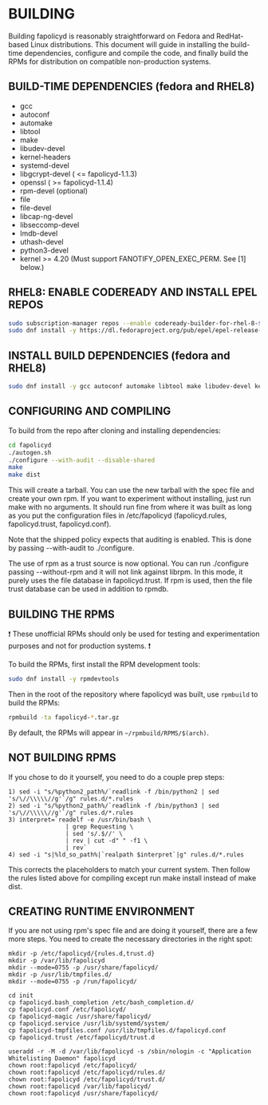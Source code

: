 BUILDING
========

Building fapolicyd is reasonably straightforward on Fedora and RedHat-based Linux distributions.
This document will guide in installing the build-time dependencies, configure and compile the code,
and finally build the RPMs for distribution on compatible non-production systems.

BUILD-TIME DEPENDENCIES (fedora and RHEL8)
------------------------------------------

* gcc
* autoconf
* automake
* libtool
* make
* libudev-devel
* kernel-headers
* systemd-devel
* libgcrypt-devel ( <= fapolicyd-1.1.3)
* openssl         ( >= fapolicyd-1.1.4)
* rpm-devel (optional)
* file
* file-devel
* libcap-ng-devel
* libseccomp-devel
* lmdb-devel
* uthash-devel
* python3-devel
* kernel >= 4.20 (Must support FANOTIFY_OPEN_EXEC_PERM. See [1] below.)

RHEL8: ENABLE CODEREADY AND INSTALL EPEL REPOS
----------------------------------------------

```bash
sudo subscription-manager repos --enable codeready-builder-for-rhel-8-$(arch)-rpms
sudo dnf install -y https://dl.fedoraproject.org/pub/epel/epel-release-latest-8.noarch.rpm
```

INSTALL BUILD DEPENDENCIES (fedora and RHEL8)
---------------------------------------------

```bash
sudo dnf install -y gcc autoconf automake libtool make libudev-devel kernel-headers systemd-devel libgcrypt-devel rpm-devel file file-devel libcap-ng-devel libseccomp-devel lmdb-devel uthash-devel python3-devel
```

CONFIGURING AND COMPILING
-------------------------

To build from the repo after cloning and installing dependencies:

```bash
cd fapolicyd
./autogen.sh
./configure --with-audit --disable-shared
make
make dist
```

This will create a tarball. You can use the new tarball with the spec file
and create your own rpm. If you want to experiment without installing, just
run make with no arguments. It should run fine from where it was built as
long as you put the configuration files in /etc/fapolicyd (fapolicyd.rules,
fapolicyd.trust, fapolicyd.conf).

Note that the shipped policy expects that auditing is enabled. This is done
by passing --with-audit to ./configure.

The use of rpm as a trust source is now optional. You can run ./configure
passing --without-rpm and it will not link against librpm. In this mode, it
purely uses the file database in fapolicyd.trust. If rpm is used, then the
file trust database can be used in addition to rpmdb.

BUILDING THE RPMS
-----------------

:exclamation: These unofficial RPMs should only be used for testing and
experimentation purposes and not for production systems. :exclamation:

To build the RPMs, first install the RPM development tools:

```bash
sudo dnf install -y rpmdevtools
```

Then in the root of the repository where fapolicyd was built, use `rpmbuild`
to build the RPMs:

```bash
rpmbuild -ta fapolicyd-*.tar.gz
```

By default, the RPMs will appear in `~/rpmbuild/RPMS/$(arch)`.

NOT BUILDING RPMS
-----------------
If you chose to do it yourself, you need to do a couple prep steps:

```
1) sed -i "s/%python2_path%/`readlink -f /bin/python2 | sed 's/\//\\\\\//g'`/g" rules.d/*.rules
2) sed -i "s/%python2_path%/`readlink -f /bin/python3 | sed 's/\//\\\\\//g'`/g" rules.d/*.rules
3) interpret=`readelf -e /usr/bin/bash \
                | grep Requesting \
                | sed 's/.$//' \
                | rev | cut -d" " -f1 \
                | rev`
4) sed -i "s|%ld_so_path%|`realpath $interpret`|g" rules.d/*.rules
```
This corrects the placeholders to match your current system. Then follow the
rules listed above for compiling except run make install instead of make dist.

CREATING RUNTIME ENVIRONMENT
----------------------------
If you are not using rpm's spec file and are doing it yourself, there are
a few more steps. You need to create the necessary directories in the right
spot:

```
mkdir -p /etc/fapolicyd/{rules.d,trust.d}
mkdir -p /var/lib/fapolicyd
mkdir --mode=0755 -p /usr/share/fapolicyd/
mkdir -p /usr/lib/tmpfiles.d/
mkdir --mode=0755 -p /run/fapolicyd/

cd init
cp fapolicyd.bash_completion /etc/bash_completion.d/
cp fapolicyd.conf /etc/fapolicyd/
cp fapolicyd-magic /usr/share/fapolicyd/
cp fapolicyd.service /usr/lib/systemd/system/
cp fapolicyd-tmpfiles.conf /usr/lib/tmpfiles.d/fapolicyd.conf
cp fapolicyd.trust /etc/fapolicyd/trust.d

useradd -r -M -d /var/lib/fapolicyd -s /sbin/nologin -c "Application Whitelisting Daemon" fapolicyd
chown root:fapolicyd /etc/fapolicyd/
chown root:fapolicyd /etc/fapolicyd/rules.d/
chown root:fapolicyd /etc/fapolicyd/trust.d/
chown root:fapolicyd /var/lib/fapolicyd/
chown root:fapolicyd /usr/share/fapolicyd/
```

